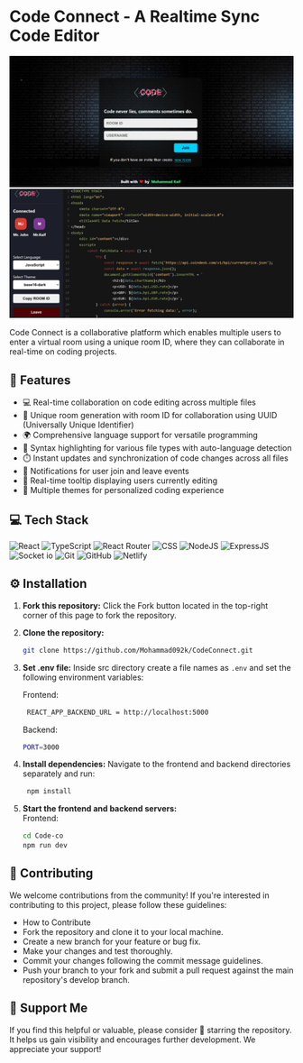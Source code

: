 # Code Connect - A Realtime Sync Code Editor

![Preview Image](./Webimg_1.png)
![Preview Image](./Webimg_2.png)

Code Connect is a collaborative platform which enables multiple users to enter a virtual room using a unique room ID, where they can collaborate in real-time on coding projects.


## 🔮 Features

-   💻 Real-time collaboration on code editing across multiple files
-   🚀 Unique room generation with room ID for collaboration using UUID (Universally Unique Identifier)
-   🌍 Comprehensive language support for versatile programming
-   🌈 Syntax highlighting for various file types with auto-language detection
-   ⏱️ Instant updates and synchronization of code changes across all files
-   📣 Notifications for user join and leave events
-   🎩 Real-time tooltip displaying users currently editing
-   🎨 Multiple themes for personalized coding experience

## 💻 Tech Stack

![React](https://img.shields.io/badge/React-20232A?style=for-the-badge&logo=react&logoColor=61DAFB)
![TypeScript](https://img.shields.io/badge/JavaScript-007ACC?style=for-the-badge&logo=typescript&logoColor=white)
![React Router](https://img.shields.io/badge/React_Router-CA4245?style=for-the-badge&logo=react-router&logoColor=white)
![CSS](https://img.shields.io/badge/CSS-38B2AC?style=for-the-badge&logo=tailwind-css&logoColor=white)
![NodeJS](https://img.shields.io/badge/Node.js-43853D?style=for-the-badge&logo=node.js&logoColor=white)
![ExpressJS](https://img.shields.io/badge/Express.js-404D59?style=for-the-badge)
![Socket io](https://img.shields.io/badge/Socket.io-ffffff?style=for-the-badge)
![Git](https://img.shields.io/badge/GIT-E44C30?style=for-the-badge&logo=git&logoColor=white)
![GitHub](https://img.shields.io/badge/GitHub-100000?style=for-the-badge&logo=github&logoColor=white)
![Netlify](https://img.shields.io/badge/Netlify-000000?style=for-the-badge&logo=vercel&logoColor=white)

## ⚙️ Installation

1. **Fork this repository:** Click the Fork button located in the top-right corner of this page to fork the repository.
2. **Clone the repository:**
    ```bash
    git clone https://github.com/Mohammad092k/CodeConnect.git
    ```
3. **Set .env file:**
   Inside src directory create a file names as `.env` and set the following environment variables:

    Frontend:

    ```bash
     REACT_APP_BACKEND_URL = http://localhost:5000
    ```

    Backend:

    ```bash
    PORT=3000
    ```

4. **Install dependencies:**
   Navigate to the frontend and backend directories separately and run:
    ```bash
     npm install
    ```
5. **Start the frontend and backend servers:**  
   Frontend:
    ```bash
    cd Code-co
    npm run dev
    ```
  

## 🤝 Contributing

We welcome contributions from the community! If you're interested in contributing to this project, please follow these guidelines:

- How to Contribute
- Fork the repository and clone it to your local machine.
- Create a new branch for your feature or bug fix.
- Make your changes and test thoroughly.
- Commit your changes following the commit message guidelines.
- Push your branch to your fork and submit a pull request against the main repository's develop branch.


## 🌟 Support Me

If you find this helpful or valuable, please consider 🌟 starring the repository. It helps us gain visibility and encourages further development. We appreciate your support!
